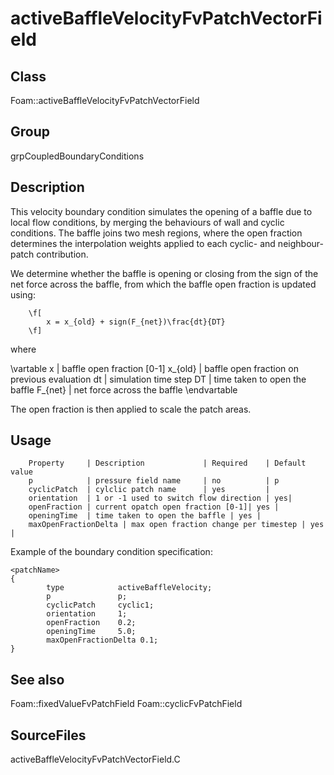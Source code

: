 # activeBaffleVelocityFvPatchVectorField 
## Class
Foam::activeBaffleVelocityFvPatchVectorField

## Group
grpCoupledBoundaryConditions

## Description
This velocity boundary condition simulates the opening of a baffle due
to local flow conditions, by merging the behaviours of wall and cyclic
conditions.  The baffle joins two mesh regions, where the open fraction
determines the interpolation weights applied to each cyclic- and
neighbour-patch contribution.

We determine whether the baffle is opening or closing from the sign of
the net force across the baffle, from which the baffle open fraction is
updated using:

        \f[
            x = x_{old} + sign(F_{net})\frac{dt}{DT}
        \f]

where

\vartable
        x       | baffle open fraction [0-1]
        x_{old} | baffle open fraction on previous evaluation
        dt      | simulation time step
        DT      | time taken to open the baffle
        F_{net} | net force across the baffle
\endvartable

The open fraction is then applied to scale the patch areas.

## Usage

        Property     | Description             | Required    | Default value
        p            | pressure field name     | no          | p
        cyclicPatch  | cylclic patch name      | yes         |
        orientation  | 1 or -1 used to switch flow direction | yes|
        openFraction | current opatch open fraction [0-1]| yes |
        openingTime  | time taken to open the baffle | yes |
        maxOpenFractionDelta | max open fraction change per timestep | yes |


Example of the boundary condition specification:
```
<patchName>
{
        type            activeBaffleVelocity;
        p               p;
        cyclicPatch     cyclic1;
        orientation     1;
        openFraction    0.2;
        openingTime     5.0;
        maxOpenFractionDelta 0.1;
}
```

## See also
Foam::fixedValueFvPatchField
Foam::cyclicFvPatchField

## SourceFiles
activeBaffleVelocityFvPatchVectorField.C

